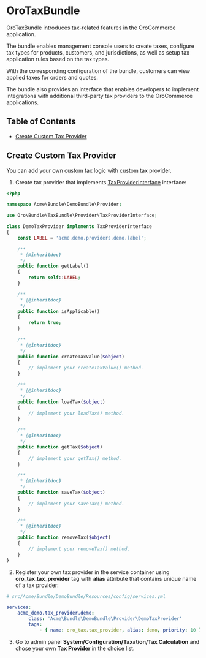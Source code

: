 # OroTaxBundle

OroTaxBundle introduces tax-related features in the OroCommerce application.

The bundle enables management console users to create taxes, configure tax types for products, customers, and jurisdictions, as well as setup tax application rules based on the tax types.

With the corresponding configuration of the bundle, customers can view applied taxes for orders and quotes.

The bundle also provides an interface that enables developers to implement integrations with additional third-party tax providers to the OroCommerce applications.

## Table of Contents

 - [Create Custom Tax Provider](#create-custom-tax-provider)
 
## Create Custom Tax Provider

You can add your own custom tax logic with custom tax provider.

1. Create tax provider that implements [TaxProviderInterface](./Provider/TaxProviderInterface) interface:

```php
<?php

namespace Acme\Bundle\DemoBundle\Provider;

use Oro\Bundle\TaxBundle\Provider\TaxProviderInterface;

class DemoTaxProvider implements TaxProviderInterface
{
    const LABEL = 'acme.demo.providers.demo.label';

    /**
     * {@inheritdoc}
     */
    public function getLabel()
    {
        return self::LABEL;
    }

    /**
     * {@inheritdoc}
     */
    public function isApplicable()
    {
        return true;
    }

    /**
     * {@inheritdoc}
     */
    public function createTaxValue($object)
    {
        // implement your createTaxValue() method.
    }

    /**
     * {@inheritdoc}
     */
    public function loadTax($object)
    {
        // implement your loadTax() method.
    }

    /**
     * {@inheritdoc}
     */
    public function getTax($object)
    {
        // implement your getTax() method.
    }

    /**
     * {@inheritdoc}
     */
    public function saveTax($object)
    {
        // implement your saveTax() method.
    }

    /**
     * {@inheritdoc}
     */
    public function removeTax($object)
    {
        // implement your removeTax() method.
    }
}
```

2. Register your own tax provider in the service container using **oro_tax.tax_provider** tag with **alias** attribute
   that contains unique name of a tax provider:

```yml
# src/Acme/Bundle/DemoBundle/Resources/config/services.yml

services:
    acme_demo.tax_provider.demo:
        class: 'Acme\Bundle\DemoBundle\Provider\DemoTaxProvider'
        tags:
            - { name: oro_tax.tax_provider, alias: demo, priority: 10 }

```

3. Go to admin panel **System/Configuration/Taxation/Tax Calculation** and chose your own **Tax Provider** in the choice list.
